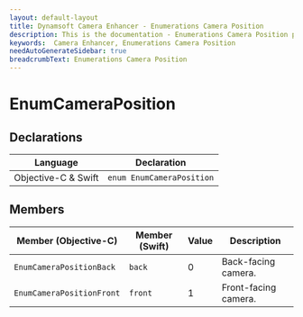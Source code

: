 ```yaml
---
layout: default-layout
title: Dynamsoft Camera Enhancer - Enumerations Camera Position
description: This is the documentation - Enumerations Camera Position page of Dynamsoft Camera Enhancer.
keywords:  Camera Enhancer, Enumerations Camera Position
needAutoGenerateSidebar: true
breadcrumbText: Enumerations Camera Position
---
```


# EnumCameraPosition

## Declarations

| Language | Declaration |
|----------|-------------|
| Objective-C & Swift | `enum EnumCameraPosition` |

## Members

| Member (Objective-C) | Member (Swift) | Value | Description |
| -------------------- | -------------- | ----- | ----------- |
| `EnumCameraPositionBack` | `back` | 0 | Back-facing camera. |
| `EnumCameraPositionFront` | `front` | 1 | Front-facing camera. |
